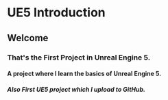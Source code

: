 # UE5 Introduction
## Welcome
### That's the First Project in Unreal Engine 5.
#### A project where I learn the basics of Unreal Engine 5.
##### Also First UE5 project which I upload to GitHub.

